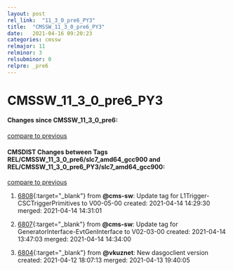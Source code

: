 ```yaml
---
layout: post
rel_link:  "11_3_0_pre6_PY3"
title:  "CMSSW_11_3_0_pre6_PY3"
date:   2021-04-16 09:20:23
categories: cmssw
relmajor: 11
relminor: 3
relsubminor: 0
relpre: _pre6
---
```


# CMSSW_11_3_0_pre6_PY3
#### Changes since CMSSW_11_3_0_pre6:
[compare to previous](https://github.com/cms-sw/cmssw/compare/CMSSW_11_3_0_pre6...CMSSW_11_3_0_pre6_PY3)



#### CMSDIST Changes between Tags REL/CMSSW_11_3_0_pre6/slc7_amd64_gcc900 and REL/CMSSW_11_3_0_pre6_PY3/slc7_amd64_gcc900:
[compare to previous](https://github.com/cms-sw/cmsdist/compare/REL/CMSSW_11_3_0_pre6/slc7_amd64_gcc900...REL/CMSSW_11_3_0_pre6_PY3/slc7_amd64_gcc900)



1. [6808](http://github.com/cms-sw/cmsdist/pull/6808){:target="_blank"}  from **@cms-sw**: Update tag for L1Trigger-CSCTriggerPrimitives to V00-05-00 created: 2021-04-14 14:29:30 merged: 2021-04-14 14:31:01

2. [6807](http://github.com/cms-sw/cmsdist/pull/6807){:target="_blank"}  from **@cms-sw**: Update tag for GeneratorInterface-EvtGenInterface to V02-03-00 created: 2021-04-14 13:47:03 merged: 2021-04-14 14:34:00

3. [6804](http://github.com/cms-sw/cmsdist/pull/6804){:target="_blank"}  from **@vkuznet**: New dasgoclient version created: 2021-04-12 18:07:13 merged: 2021-04-13 19:40:05
